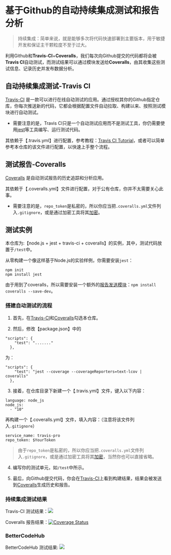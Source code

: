 # 基于Github的自动持续集成测试和报告分析

> 持续集成：简单来说，就是能够多次将代码快速部署到主要版本，用于敏捷开发和保证主干颗粒度不至于过大。
 
利用Github和**Travis-CI**+**Coveralls**，我们每次向Github提交的代码都将会被**Travis CI**自动测试，而测试结果可以通过模块发送给**Coveralls**，由其收集这些测试信息、记录历史并发布数据分析。


## 自动持续集成测试-Travis CI
[Travis-CI](https://www.travis-ci.org/) 是一款可以进行在线自动测试的应用。通过授权其你的Github指定仓库，你每次推送新的代码，它都会根据配置文件自动拉取、构建以来、按照测试模块进行自动测试。

- 需要注意的是，Travis CI只是一个自动测试应用而不是测试工具，你仍需要使用[jest](https://jestjs.io/zh-Hans/)等工具编写、运行测试代码。

其依赖于【.travis.yml】进行配置，参考教程：[Travis CI Tutorial](https://docs.travis-ci.com/user/tutorial/)，或者可以简单参考本仓库的该文件进行配置，以快速上手整个流程。

## 测试报告-Coveralls

[Coveralls](https://coveralls.io/) 是自动测试报告的历史追踪和分析应用。

其依赖于【.coveralls.yml】文件进行配置，对于公有仓库，你并不太需要关心此事。

- 需要注意的是，`repo_token`是私密的，所以你应当把`.coveralls.yml`文件列入`.gitignore`，或是通过加密工具将其[加密](https://docs.coveralls.io/api-introduction)。

## 测试实例

本仓库为:【node.js + jest + travis-ci + coveralls】的实例，其中，测试代码放置于`/test`中。

从零构建一个像这样基于Node.js的实验样例，你需要安装`jest`：

```
npm init
npm install jest
```

由于用到了coveralls，所以需要安装一个额外的[报告发送模块](https://github.com/nickmerwin/node-coveralls)：`npm install coveralls --save-dev`。


### 搭建自动测试的流程


1. 首先，在[Travis-CI](https://www.travis-ci.org/)和[Coveralls](https://coveralls.io/)勾选本仓库。

2. 然后，修改【package.json】中的

```
"scripts": {
    "test": "......."
  },
```

为：

```
"scripts": {
    "test": "jest --coverage --coverageReporters=text-lcov | coveralls"
  },
```

3. 接着，在仓库目录下新建一个【.travis.yml】文件，键入以下内容：
```
language: node_js
node_js:
  - "10"
```

再构建一个【.coveralls.yml】文件，填入内容：（注意将该文件列入`.gitignore`）

```
service_name: travis-pro
repo_token: $YourToken
```

> 由于`repo_token`是私密的，所以你应当把`.coveralls.yml`文件列入`.gitignore`，或是通过加密工具将其[加密](https://docs.coveralls.io/api-introduction)，当然你也可以直接省略。

4. 编写你的测试单元，如`/test`中所示。

5. 最后，向Github提交代码，你会在[Travis-CI](https://www.travis-ci.org/)上看到构建结果，结果会被发送到[Coveralls](https://coveralls.io/)生成历史和报告。


### 持续集成测试结果

Travis-CI 测试结果：![](https://api.travis-ci.org/WhiteRobe/citest.svg?branch=master)

Coveralls 报告结果：[![Coverage Status](https://coveralls.io/repos/github/WhiteRobe/citest/badge.svg?branch=master)](https://coveralls.io/github/WhiteRobe/citest?branch=master)

### BetterCodeHub

BetterCodeHub 测试结果: <img src='https://bettercodehub.com/edge/badge/WhiteRobe/citest?branch=master'>
